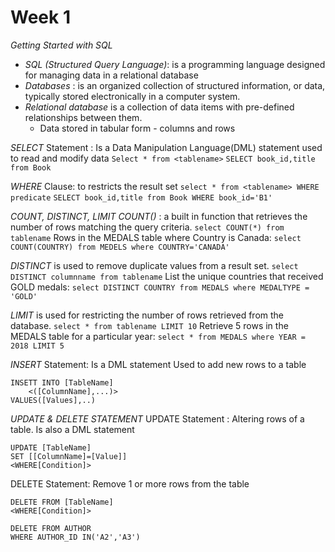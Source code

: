 # Week 1

*Getting Started with SQL*

* *SQL (Structured Query Language)*:  is a programming language designed for managing data in a relational database
* *Databases* : is an organized collection of structured information, or data, typically stored electronically in a computer system.
* *Relational database* is a collection of data items with pre-defined relationships between them.
	* Data stored in tabular form - columns and rows

*SELECT* Statement : Is a Data Manipulation Language(DML) statement used to read and modify data
`Select * from <tablename>`
`SELECT book_id,title from Book`

*WHERE* Clause: to restricts the result set
`select * from <tablename> WHERE predicate`
`SELECT book_id,title from Book WHERE book_id='B1'`

*COUNT, DISTINCT, LIMIT*
*COUNT()* : a built in function that retrieves the number of rows matching the query criteria.
`select COUNT(*) from tablename`
Rows in the MEDALS table where Country is Canada:
`select COUNT(COUNTRY) from MEDELS where COUNTRY='CANADA'`

*DISTINCT* is used to remove duplicate values from a result set.
`select DISTINCT columnname from tablename`
List  the unique countries that received GOLD medals:
`select DISTINCT COUNTRY from MEDALS where MEDALTYPE = 'GOLD'`

*LIMIT* is used for restricting the number of rows retrieved from the database.
`select * from tablename LIMIT 10`
Retrieve 5 rows in the MEDALS table for a particular year:
`select * from MEDALS where YEAR = 2018 LIMIT 5`

*INSERT* Statement: Is a DML statement
Used to add new rows to a table
```
INSETT INTO [TableName]
	<([ColumnName],...)>
VALUES([Values],..)
```

*UPDATE & DELETE STATEMENT*
UPDATE Statement : Altering rows of a table. Is also a DML statement
```
UPDATE [TableName]
SET [[ColumnName]=[Value]]
<WHERE[Condition]>
``` 
DELETE Statement: Remove 1 or more rows from the table
```
DELETE FROM [TableName]
<WHERE[Condition]>
```
```
DELETE FROM AUTHOR
WHERE AUTHOR_ID IN('A2','A3')
```
